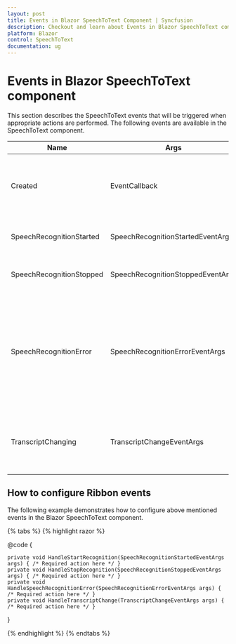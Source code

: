 ```yaml
---
layout: post
title: Events in Blazor SpeechToText Component | Syncfusion
description: Checkout and learn about Events in Blazor SpeechToText component in Blazor Server App and Blazor WebAssembly App.
platform: Blazor
control: SpeechToText
documentation: ug
---
```


# Events in Blazor SpeechToText component

This section describes the SpeechToText events that will be triggered when appropriate actions are performed. The following events are available in the SpeechToText component.

|Name|Args|Description|
|---|---|---|
|Created|EventCallback|Triggers when the SpeechToText component's rendering is fully completed|
|SpeechRecognitionStarted|SpeechRecognitionStartedEventArgs|Triggers when speech recognition begins|
|SpeechRecognitionStopped|SpeechRecognitionStoppedEventArgs|Triggers when speech recognition stops|
|SpeechRecognitionError|SpeechRecognitionErrorEventArgs|Triggers when an error occurs during speech recognition or while listening. For list of possible errors, refer to the [Error handling](./speech-recognition#error-handling) section.|
|TranscriptChanging|TranscriptChangeEventArgs|Triggers when a transcription change occurs during the speech recognition.|

## How to configure Ribbon events

The following example demonstrates how to configure above mentioned events in the Blazor SpeechToText component.

{% tabs %}
{% highlight razor %}

<div class="speechtext-container">
    <SfSpeechToText SpeechRecognitionStarted="@HandleStartRecognition"
                    SpeechRecognitionStopped="@HandleStopRecognition"
                    SpeechRecognitionError="@HandleSpeechRecognitionError"
                    TranscriptChanging="@HandleTranscriptChange">
    </SfSpeechToText>
</div>

@code {

    private void HandleStartRecognition(SpeechRecognitionStartedEventArgs args) { /* Required action here */ }
    private void HandleStopRecognition(SpeechRecognitionStoppedEventArgs args) { /* Required action here */ }
    private void HandleSpeechRecognitionError(SpeechRecognitionErrorEventArgs args) { /* Required action here */ }
    private void HandleTranscriptChange(TranscriptChangeEventArgs args) { /* Required action here */ }

}

{% endhighlight %}
{% endtabs %}